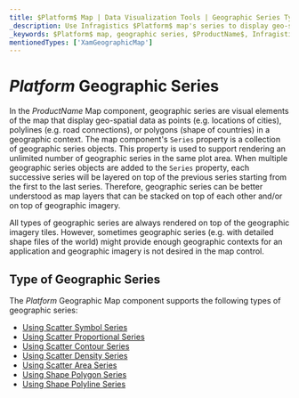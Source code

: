```yaml
---
title: $Platform$ Map | Data Visualization Tools | Geographic Series Types | Infragistics
_description: Use Infragistics $Platform$ map's series to display geo-spatial data as points such as locations of cities, polylines such as road connections, or polygons such as shape of countries in a geographic context. Learn more about $ProductName$ map's series!
_keywords: $Platform$ map, geographic series, $ProductName$, Infragistics
mentionedTypes: ['XamGeographicMap']
---
```


# $Platform$ Geographic Series

In the $ProductName$ Map component, geographic series are visual elements of the map that display geo-spatial data as points (e.g. locations of cities), polylines (e.g. road connections), or polygons (shape of countries) in a geographic context.
The map component's `Series` property is a collection of geographic series objects. This property is used to support rendering an unlimited number of geographic series in the same plot area. When multiple geographic series objects are added to the `Series` property, each successive series will be layered on top of the previous series starting from the first to the last series. Therefore, geographic series can be better understood as map layers that can be stacked on top of each other and/or on top of geographic imagery.

All types of geographic series are always rendered on top of the geographic imagery tiles. However, sometimes geographic series (e.g. with detailed shape files of the world) might provide enough geographic contexts for an application and geographic imagery is not desired in the map control.


## Type of Geographic Series

The $Platform$ Geographic Map component supports the following types of geographic series:

- [Using Scatter Symbol Series](geo-map-type-scatter-symbol-series.md)
- [Using Scatter Proportional Series](geo-map-type-scatter-bubble-series.md)
- [Using Scatter Contour Series](geo-map-type-scatter-contour-series.md)
- [Using Scatter Density Series](geo-map-type-scatter-density-series.md)
- [Using Scatter Area Series](geo-map-type-scatter-area-series.md)
- [Using Shape Polygon Series](geo-map-type-shape-polygon-series.md)
- [Using Shape Polyline Series](geo-map-type-shape-polyline-series.md)

